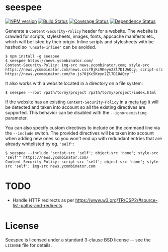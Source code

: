 seespee
=======

[![NPM version](https://badge.fury.io/js/seespee.svg)](http://badge.fury.io/js/seespee)
[![Build Status](https://travis-ci.org/papandreou/seespee.svg?branch=master)](https://travis-ci.org/papandreou/seespee)
[![Coverage Status](https://img.shields.io/coveralls/papandreou/seespee.svg)](https://coveralls.io/r/papandreou/seespee?branch=master)
[![Dependency Status](https://david-dm.org/papandreou/seespee.svg)](https://david-dm.org/papandreou/seespee)

Generate a `Content-Security-Policy` header for a website. The website is crawled
for scripts, stylesheets, images, fonts, appcache manifests etc., which will
be listed by their origin. Inline scripts and stylesheets with be hashed so
`'unsafe-inline'` can be avoided.


```
$ npm install -g seespee
$ seespee https://news.ycombinator.com/
Content-Security-Policy: img-src news.ycombinator.com; style-src https://news.ycombinator.com/news.css?0jKc9Keyn2Zl7D1UAQcy; script-src https://news.ycombinator.com/hn.js?0jKc9Keyn2Zl7D1UAQcy```
```

It also works with a website located in a directory on a file system:

```
$ seespee --root /path/to/my/project /path/to/my/project/index.html
```

If the website has an existing `Content-Security-Policy` in a
[meta tag](https://www.w3.org/TR/CSP2/#delivery-html-meta-element)
it will be detected and taken into account so all the existing directives
are supported. This behavior can be disabled with the `--ignoreexisting`
parameter.

You can also specify custom directives to include on the command line via
the `--include` switch. The provided directives will be taken into account
when adding new ones so you won't end up with redundant entries that are
already whitelisted by eg. `'self'`:

```
$ seespee --include "script-src 'self'; object-src 'none'; style-src 'self'" https://news.ycombinator.com/
Content-Security-Policy: script-src 'self'; object-src 'none'; style-src 'self'; img-src news.ycombinator.com
```


TODO
====

* Handle HTTP redirects as per https://www.w3.org/TR/CSP2/#source-list-paths-and-redirects

License
=======

Seespee is licensed under a standard 3-clause BSD license -- see the
`LICENSE` file for details.
